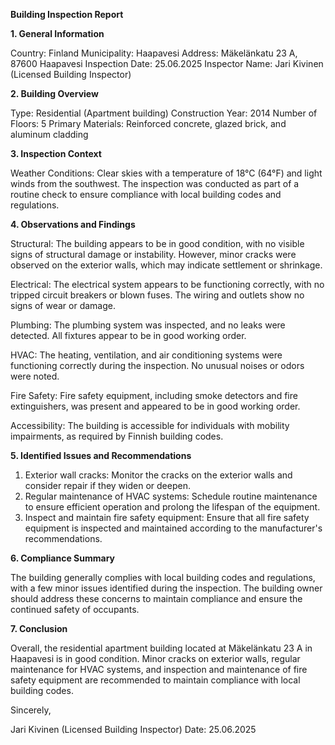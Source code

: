  **Building Inspection Report**

**1. General Information**

Country: Finland
Municipality: Haapavesi
Address: Mäkelänkatu 23 A, 87600 Haapavesi
Inspection Date: 25.06.2025
Inspector Name: Jari Kivinen (Licensed Building Inspector)

**2. Building Overview**

Type: Residential (Apartment building)
Construction Year: 2014
Number of Floors: 5
Primary Materials: Reinforced concrete, glazed brick, and aluminum cladding

**3. Inspection Context**

Weather Conditions: Clear skies with a temperature of 18°C (64°F) and light winds from the southwest. The inspection was conducted as part of a routine check to ensure compliance with local building codes and regulations.

**4. Observations and Findings**

Structural: The building appears to be in good condition, with no visible signs of structural damage or instability. However, minor cracks were observed on the exterior walls, which may indicate settlement or shrinkage.

Electrical: The electrical system appears to be functioning correctly, with no tripped circuit breakers or blown fuses. The wiring and outlets show no signs of wear or damage.

Plumbing: The plumbing system was inspected, and no leaks were detected. All fixtures appear to be in good working order.

HVAC: The heating, ventilation, and air conditioning systems were functioning correctly during the inspection. No unusual noises or odors were noted.

Fire Safety: Fire safety equipment, including smoke detectors and fire extinguishers, was present and appeared to be in good working order.

Accessibility: The building is accessible for individuals with mobility impairments, as required by Finnish building codes.

**5. Identified Issues and Recommendations**

1. Exterior wall cracks: Monitor the cracks on the exterior walls and consider repair if they widen or deepen.
2. Regular maintenance of HVAC systems: Schedule routine maintenance to ensure efficient operation and prolong the lifespan of the equipment.
3. Inspect and maintain fire safety equipment: Ensure that all fire safety equipment is inspected and maintained according to the manufacturer's recommendations.

**6. Compliance Summary**

The building generally complies with local building codes and regulations, with a few minor issues identified during the inspection. The building owner should address these concerns to maintain compliance and ensure the continued safety of occupants.

**7. Conclusion**

Overall, the residential apartment building located at Mäkelänkatu 23 A in Haapavesi is in good condition. Minor cracks on exterior walls, regular maintenance for HVAC systems, and inspection and maintenance of fire safety equipment are recommended to maintain compliance with local building codes.

Sincerely,

Jari Kivinen (Licensed Building Inspector)
Date: 25.06.2025